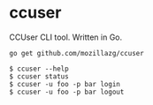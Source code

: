 # ccuser
CCUser CLI tool. Written in Go.


```go get github.com/mozillazg/ccuser```


```
$ ccuser --help
$ ccuser status
$ ccuser -u foo -p bar login
$ ccuser -u foo -p bar logout
```
